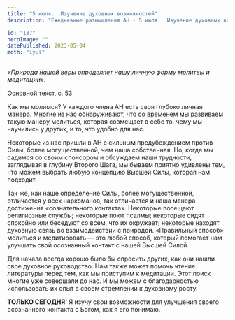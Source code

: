 ```yaml
---
title: "5 июля.  Изучение духовных возможностей"
description: "Ежедневные размышления АН - 5 июля.  Изучение духовных возможностей"

id: "187"
heroImage: ""
datePublished: 2023-05-04
moth: "iyul"
---
```


_«Природа нашей веры определяет нашу личную форму молитвы и медитации»._

Основной текст, с. 53

Как мы молимся? У каждого члена АН есть своя глубоко личная манера. Многие из
нас обнаруживают, что со временем мы развиваем такую манеру молиться, которая
совмещает в себе то, чему мы научились у других, и то, что удобно для нас.

Некоторые из нас пришли в АН с сильным предубеждением против Силы, более
могущественной, чем наша собственная. Но, когда мы садимся со своим спонсором
и обсуждаем наши трудности, заглядывая в глубину Второго Шага, мы бываем
приятно удивлены тем, что можем выбрать любую концепцию Высшей Силы, которая
нам подходит.

Так же, как наше определение Силы, более могущественной, отличается у всех
наркоманов, так отличается и наша манера достижения «сознательного контакта».
Некоторые посещают религиозные службы; некоторые поют псалмы; некоторые сидят
спокойно или беседуют со всем, что их окружает; некоторые находят духовную
связь во взаимодействии с природой. «Правильный способ» молиться и
медитировать — это любой способ, который помогает нам улучшать свой осознанный
контакт с нашей Высшей Силой.

Для начала всегда хорошо было бы спросить других, как они нашли свое духовное
руководство. Нам также может помочь чтение литературы перед тем, как мы
приступим к медитации. Этот поиск многие уже совершали до нас. И мы можем с
благодарностью использовать их опыт в своем стремлении к духовному росту.

**ТОЛЬКО СЕГОДНЯ:** Я изучу свои возможности для улучшения своего осознанного
контакта с Богом, как я его понимаю.

